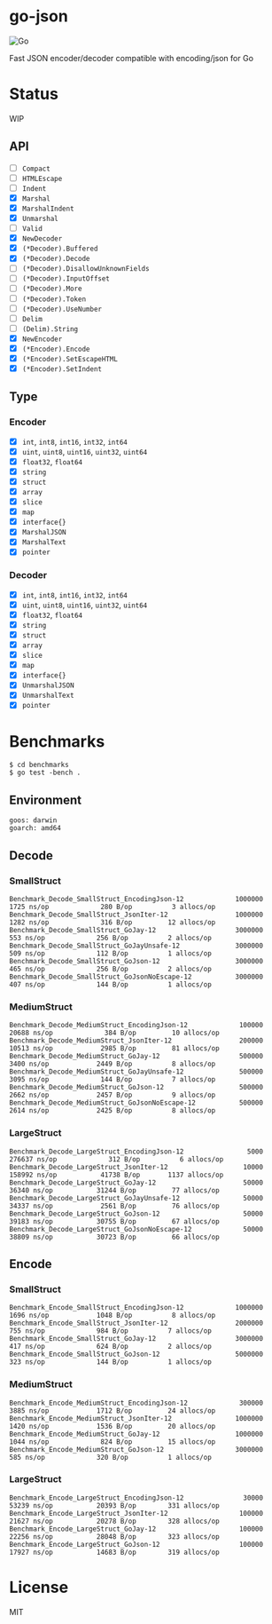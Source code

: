 # go-json

![Go](https://github.com/goccy/go-json/workflows/Go/badge.svg)

Fast JSON encoder/decoder compatible with encoding/json for Go

# Status

WIP

## API

- [ ] `Compact`
- [ ] `HTMLEscape`
- [ ] `Indent`
- [x] `Marshal`
- [x] `MarshalIndent`
- [x] `Unmarshal`
- [ ] `Valid`
- [x] `NewDecoder`
- [x] `(*Decoder).Buffered`
- [x] `(*Decoder).Decode`
- [ ] `(*Decoder).DisallowUnknownFields`
- [ ] `(*Decoder).InputOffset`
- [ ] `(*Decoder).More`
- [ ] `(*Decoder).Token`
- [ ] `(*Decoder).UseNumber`
- [ ] `Delim`
- [ ] `(Delim).String`
- [x] `NewEncoder`
- [x] `(*Encoder).Encode`
- [x] `(*Encoder).SetEscapeHTML`
- [x] `(*Encoder).SetIndent`

## Type

### Encoder

- [x] `int`, `int8`, `int16`, `int32`, `int64`
- [x] `uint`, `uint8`, `uint16`, `uint32`, `uint64`
- [x] `float32`, `float64`
- [x] `string`
- [x] `struct`
- [x] `array`
- [x] `slice`
- [x] `map`
- [x] `interface{}`
- [x] `MarshalJSON`
- [x] `MarshalText`
- [x] `pointer`

### Decoder

- [x] `int`, `int8`, `int16`, `int32`, `int64`
- [x] `uint`, `uint8`, `uint16`, `uint32`, `uint64`
- [x] `float32`, `float64`
- [x] `string`
- [x] `struct`
- [x] `array`
- [x] `slice`
- [x] `map`
- [x] `interface{}`
- [x] `UnmarshalJSON`
- [x] `UnmarshalText`
- [x] `pointer`

# Benchmarks

```
$ cd benchmarks
$ go test -bench .
```

## Environment

```
goos: darwin
goarch: amd64
```

## Decode

### SmallStruct

```
Benchmark_Decode_SmallStruct_EncodingJson-12             1000000              1725 ns/op             280 B/op          3 allocs/op
Benchmark_Decode_SmallStruct_JsonIter-12                 1000000              1282 ns/op             316 B/op         12 allocs/op
Benchmark_Decode_SmallStruct_GoJay-12                    3000000               553 ns/op             256 B/op          2 allocs/op
Benchmark_Decode_SmallStruct_GoJayUnsafe-12              3000000               509 ns/op             112 B/op          1 allocs/op
Benchmark_Decode_SmallStruct_GoJson-12                   3000000               465 ns/op             256 B/op          2 allocs/op
Benchmark_Decode_SmallStruct_GoJsonNoEscape-12           3000000               407 ns/op             144 B/op          1 allocs/op
```

### MediumStruct

```
Benchmark_Decode_MediumStruct_EncodingJson-12             100000             20688 ns/op             384 B/op         10 allocs/op
Benchmark_Decode_MediumStruct_JsonIter-12                 200000             10513 ns/op            2985 B/op         81 allocs/op
Benchmark_Decode_MediumStruct_GoJay-12                    500000              3400 ns/op            2449 B/op          8 allocs/op
Benchmark_Decode_MediumStruct_GoJayUnsafe-12              500000              3095 ns/op             144 B/op          7 allocs/op
Benchmark_Decode_MediumStruct_GoJson-12                   500000              2662 ns/op            2457 B/op          9 allocs/op
Benchmark_Decode_MediumStruct_GoJsonNoEscape-12           500000              2614 ns/op            2425 B/op          8 allocs/op
```

### LargeStruct

```
Benchmark_Decode_LargeStruct_EncodingJson-12                5000            276637 ns/op             312 B/op          6 allocs/op
Benchmark_Decode_LargeStruct_JsonIter-12                   10000            158992 ns/op           41738 B/op       1137 allocs/op
Benchmark_Decode_LargeStruct_GoJay-12                      50000             36340 ns/op           31244 B/op         77 allocs/op
Benchmark_Decode_LargeStruct_GoJayUnsafe-12                50000             34337 ns/op            2561 B/op         76 allocs/op
Benchmark_Decode_LargeStruct_GoJson-12                     50000             39183 ns/op           30755 B/op         67 allocs/op
Benchmark_Decode_LargeStruct_GoJsonNoEscape-12             50000             38809 ns/op           30723 B/op         66 allocs/op
```

## Encode

### SmallStruct

```
Benchmark_Encode_SmallStruct_EncodingJson-12             1000000              1696 ns/op            1048 B/op          8 allocs/op
Benchmark_Encode_SmallStruct_JsonIter-12                 2000000               755 ns/op             984 B/op          7 allocs/op
Benchmark_Encode_SmallStruct_GoJay-12                    3000000               417 ns/op             624 B/op          2 allocs/op
Benchmark_Encode_SmallStruct_GoJson-12                   5000000               323 ns/op             144 B/op          1 allocs/op
```

### MediumStruct

```
Benchmark_Encode_MediumStruct_EncodingJson-12             300000              3885 ns/op            1712 B/op         24 allocs/op
Benchmark_Encode_MediumStruct_JsonIter-12                1000000              1420 ns/op            1536 B/op         20 allocs/op
Benchmark_Encode_MediumStruct_GoJay-12                   1000000              1044 ns/op             824 B/op         15 allocs/op
Benchmark_Encode_MediumStruct_GoJson-12                  3000000               585 ns/op             320 B/op          1 allocs/op
```

### LargeStruct

```
Benchmark_Encode_LargeStruct_EncodingJson-12               30000             53239 ns/op           20393 B/op        331 allocs/op
Benchmark_Encode_LargeStruct_JsonIter-12                  100000             21627 ns/op           20278 B/op        328 allocs/op
Benchmark_Encode_LargeStruct_GoJay-12                     100000             22256 ns/op           28048 B/op        323 allocs/op
Benchmark_Encode_LargeStruct_GoJson-12                    100000             17927 ns/op           14683 B/op        319 allocs/op
```

# License

MIT
